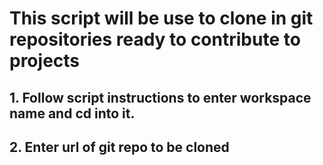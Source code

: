 # This script will be use to clone in git repositories ready to contribute to projects
## 1. Follow script instructions to enter workspace name and cd into it.
## 2. Enter url of git repo to be cloned



